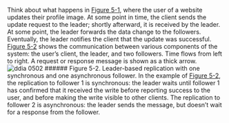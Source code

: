 Think about what happens in [Figure 5-1](#fig_replication_leader_follower), where the user of a website updates
their profile image. At some point in time, the client sends the update request to the leader;
shortly afterward, it is received by the leader. At some point, the leader forwards the data change
to the followers. Eventually, the leader notifies the client that the update was successful. [Figure 5-2](#fig_replication_sync_replication) shows the communication between various components of the
system: the user’s client, the leader, and two followers. Time flows from left to right. A request
or response message is shown as a thick arrow. ![ddia 0502](assets/ddia_0502.png) ###### Figure 5-2. Leader-based replication with one synchronous and one asynchronous follower. 
In the example of [Figure 5-2](#fig_replication_sync_replication), the replication to follower 1 is
synchronous: the leader waits until follower 1 has confirmed that it received the write before
reporting success to the user, and before making the write visible to other clients. The replication
to follower 2 is asynchronous: the leader sends the message, but doesn’t wait for a response from
the follower.